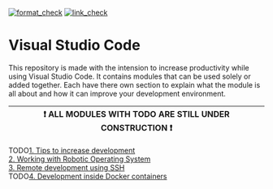 <!-- markdown-link-check-disable -->

[![format_check](https://github.com/R2CLab/visual_studio_code/actions/workflows/formatter.yml/badge.svg)](https://github.com/R2CLab/visual_studio_code/actions/workflows/formatter.yml)
[![link_check](https://github.com/R2CLab/visual_studio_code/actions/workflows/link_checker.yml/badge.svg)](https://github.com/R2CLab/visual_studio_code/actions/workflows/link_checker.yml)

<!-- markdown-link-check-enable -->


# Visual Studio Code

This repository is made with the intension to increase productivity while using Visual Studio Code. It contains modules that can be used solely or added together. Each have there own section to explain what the module is all about and how it can improve your development environment. 


|  :exclamation: ALL MODULES WITH TODO ARE STILL UNDER CONSTRUCTION :exclamation: |
|-----------|

TODO[1. Tips to increase development](docs/vscode_tips.md)  
[2. Working with Robotic Operating System ](docs/vscode_ros.md)  
[3. Remote development using SSH](docs/vscode_remote.md)  
TODO[4. Development inside Docker containers](docs/vscode_docker.md)  
